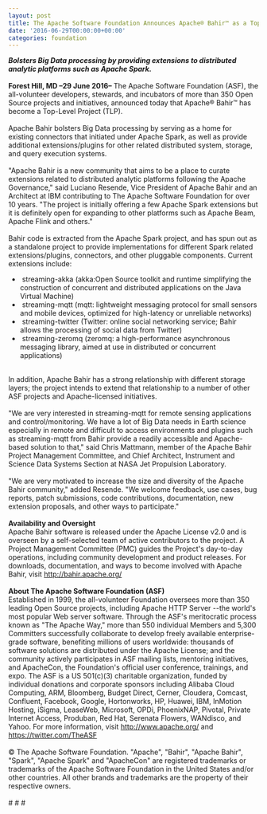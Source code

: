 ```yaml
---
layout: post
title: The Apache Software Foundation Announces Apache® Bahir™ as a Top-Level Project
date: '2016-06-29T00:00:00+00:00'
categories: foundation
---
```

<div><b><i>Bolsters Big Data processing by providing extensions to distributed analytic platforms such as Apache Spark.</i></b></div> 
  <div><br /></div> 
  <div><b>Forest Hill, MD –29 June 2016–</b> The Apache Software Foundation (ASF), the all-volunteer developers, stewards, and incubators of more than 350 Open Source projects and initiatives, announced today that Apache® Bahir™ has become a Top-Level Project (TLP).</div> 
  <div><br /></div> 
  <div>Apache Bahir bolsters Big Data processing by serving as a home for existing connectors that initiated under Apache Spark, as well as provide additional extensions/plugins for other related distributed system, storage, and query execution systems.</div> 
  <div><br /></div> 
  <div>&quot;Apache Bahir is a new community that aims to be a place to curate extensions related to distributed analytic platforms following the Apache Governance,&quot; said Luciano Resende, Vice President of Apache Bahir and an Architect at IBM contributing to The Apache Software Foundation for over 10 years. &quot;The project is initially offering a few Apache Spark extensions but it is definitely open for expanding to other platforms such as Apache Beam, Apache Flink and others.&quot;</div> 
  <div><br /></div> 
  <div>Bahir code is extracted from the Apache Spark project, and has spun out as a standalone project to provide implementations for different Spark related extensions/plugins, connectors, and other pluggable components. Current extensions include:</div> 
  <div> 
    <ul> 
      <li>&nbsp;streaming-akka (akka:Open Source toolkit and runtime simplifying the construction of concurrent and distributed applications on the Java Virtual Machine)</li> 
      <li>&nbsp;streaming-mqtt (mqtt: lightweight messaging protocol for small sensors and mobile devices, optimized for high-latency or unreliable networks)</li> 
      <li>&nbsp;streaming-twitter (Twitter: online social networking service; Bahir allows the processing of social data from Twitter)</li> 
      <li>&nbsp;streaming-zeromq (zeromq: a high-performance asynchronous messaging library, aimed at use in distributed or concurrent applications)</li> 
    </ul> 
  </div> 
  <div><br /></div> 
  <div>In addition, Apache Bahir has a strong relationship with different storage layers; the project intends to extend that relationship to a number of other ASF projects and Apache-licensed initiatives.</div> 
  <div><br /></div> 
  <div>&quot;We are very interested in streaming-mqtt for remote sensing applications and control/monitoring. We have a lot of Big Data needs in Earth science especially in remote and difficult to access environments and plugins such as streaming-mqtt from Bahir provide a readily accessible and Apache-based solution to that,&quot; said Chris Mattmann, member of the Apache Bahir Project Management Committee, and Chief Architect, Instrument and Science Data Systems Section at NASA Jet Propulsion Laboratory.</div> 
  <div><br /></div> 
  <div>&quot;We are very motivated to increase the size and diversity of the Apache Bahir community,&quot; added Resende. &quot;We welcome feedback, use cases, bug reports, patch submissions, code contributions, documentation, new extension proposals, and other ways to participate.&quot;</div> 
  <div><br /></div> 
  <div><b>Availability and Oversight</b></div> 
  <div>Apache Bahir software is released under the Apache License v2.0 and is overseen by a self-selected team of active contributors to the project. A Project Management Committee (PMC) guides the Project's day-to-day operations, including community development and product releases. For downloads, documentation, and ways to become involved with Apache Bahir, visit <a href="http://bahir.apache.org/">http://bahir.apache.org/</a> </div> 
  <div><br /></div> 
  <div><b>About The Apache Software Foundation (ASF)</b></div> 
  <div>Established in 1999, the all-volunteer Foundation oversees more than 350 leading Open Source projects, including Apache HTTP Server --the world's most popular Web server software. Through the ASF's meritocratic process known as &quot;The Apache Way,&quot; more than 550 individual Members and 5,300 Committers successfully collaborate to develop freely available enterprise-grade software, benefiting millions of users worldwide: thousands of software solutions are distributed under the Apache License; and the community actively participates in ASF mailing lists, mentoring initiatives, and ApacheCon, the Foundation's official user conference, trainings, and expo. The ASF is a US 501(c)(3) charitable organization, funded by individual donations and corporate sponsors including Alibaba Cloud Computing, ARM, Bloomberg, Budget Direct, Cerner, Cloudera, Comcast, Confluent, Facebook, Google, Hortonworks, HP, Huawei, IBM, InMotion Hosting, iSigma, LeaseWeb, Microsoft, OPDi, PhoenixNAP, Pivotal, Private Internet Access, Produban, Red Hat, Serenata Flowers, WANdisco, and Yahoo. For more information, visit <a href="http://www.apache.org/">http://www.apache.org/</a> and <a href="https://twitter.com/TheASF">https://twitter.com/TheASF</a></div> 
  <div><br /></div> 
  <div>© The Apache Software Foundation. &quot;Apache&quot;, &quot;Bahir&quot;, &quot;Apache Bahir&quot;, &quot;Spark&quot;, &quot;Apache Spark&quot; and &quot;ApacheCon&quot; are registered trademarks or trademarks of the Apache Software Foundation in the United States and/or other countries. All other brands and trademarks are the property of their respective owners.</div> 
  <div><br /></div> 
  <div># # #</div>
